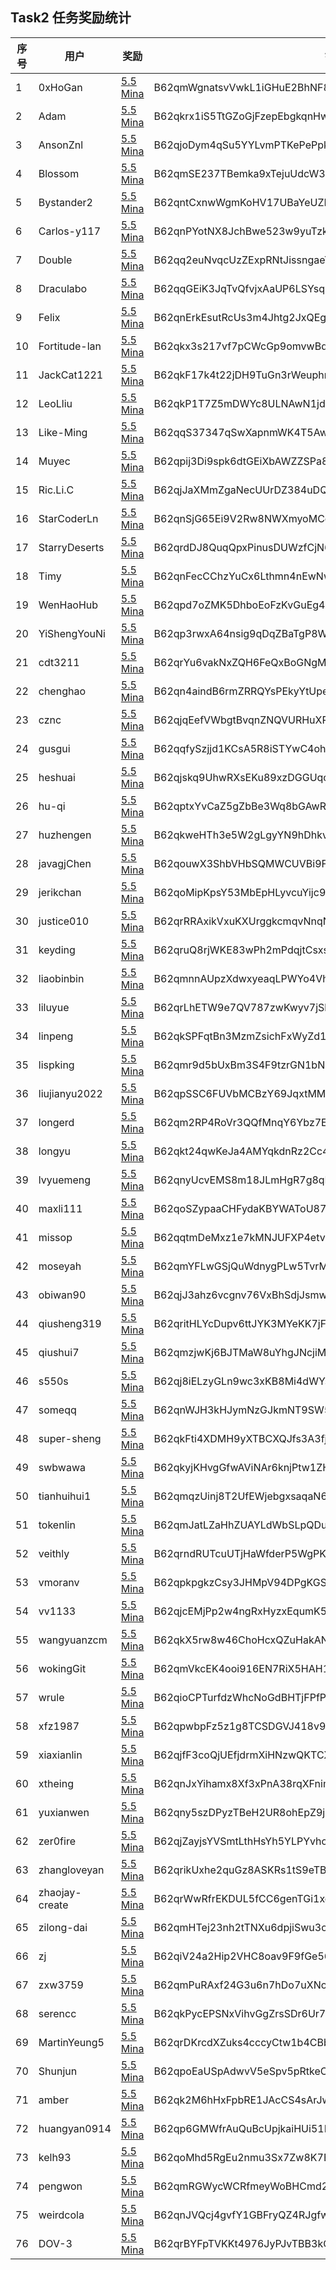 ## Task2 任务奖励统计

| 序号| 用户             | 奖励                                                                                            | 钱包                                                    |
|-----|------------------|-------------------------------------------------------------------------------------------------|---------------------------------------------------------|
| 1   | 0xHoGan          | [5.5 Mina](https://minascan.io/mainnet/tx/5JudWc2QBisz6TRy29Ao9WAUm9zcPf8eJJhVfoubL4UB2zQFnUMR) | B62qmWgnatsvVwkL1iGHuE2BhNF8piikGz6zssM3espTZaaAKqnVvCU |
| 2   | Adam             | [5.5 Mina](https://minascan.io/mainnet/tx/5JvFyjHNezRpgWjcLEdnaZixQ3d6qwVJBzrTcFHaCTqCbfZuFAoW) | B62qkrx1iS5TtGZoGjFzepEbgkqnHwJ2KU8dFRKwqhDWaxYzp6Vf3Fu |
| 3   | AnsonZnl         | [5.5 Mina](https://minascan.io/mainnet/tx/5Ju5XvZcNkgo8AdpHEoJ4uzwGaqu2Urm9GEQ8x3p5sY59AviBavU) | B62qjoDym4qSu5YYLvmPTKePePpkGeXmPZAwwjHUpQNeP1hoFVJoB7a |
| 4   | Blossom          | [5.5 Mina](https://minascan.io/mainnet/tx/5JvCHAcMaEKfEaRHEVMJsCPJKzykz6mfSvswi4FcjHD3Ti2EsX3p) | B62qmSE237TBemka9xTejuUdcW3VjdSLf1zeB3z6Dyc1h86C4H4DT2m |
| 5   | Bystander2       | [5.5 Mina](https://minascan.io/mainnet/tx/5Jv7i9jVBcMvBN96icw8C7bALkoZ6Kb8iNYzu1ccgoi6gXGsw9z4) | B62qntCxnwWgmKoHV17UBaYeUZF7MeEkkiMq7gnXq9Xa9qXV93REN5Z |
| 6   | Carlos-y117      | [5.5 Mina](https://minascan.io/mainnet/tx/5JtWwuEwDyYqsJNj4mDfeC9BRp1reFmMtAgVB6ofKGq5hs74Y7yH) | B62qnPYotNX8JchBwe523w9yuTzkkxy3rHzTzLtdmuutz7bG2iMwnK8 |
| 7   | Double           | [5.5 Mina](https://minascan.io/mainnet/tx/5Juob3YUFvjxrNcMrbAuYsUk1ZswMHFbV88u6rdqr88HT2fogtDb) | B62qq2euNvqcUzZExpRNtJissngaeYCeommbKSV9aihBDLN2QsUTHTa |
| 8   | Draculabo        | [5.5 Mina](https://minascan.io/mainnet/tx/5JuuF6RQzv9jHSsjtBGJc4FfubpUxqcRhZ5fm5t2yH1pHWpFVGox) | B62qqGEiK3JqTvQfvjxAaUP6LSYsqunJc8TQ9EcpxnW6cwVtcHHrYsP |
| 9   | Felix            | [5.5 Mina](https://minascan.io/mainnet/tx/5Ju4TPbN6YgvrJVrEuSgd16S5RqphWs7Z3Mz6ii9YsP2XDm6kitC) | B62qnErkEsutRcUs3m4Jhtg2JxQEgpTHiYZsCy7i166YsQwf8wcsTJj |
| 10  | Fortitude-lan    | [5.5 Mina](https://minascan.io/mainnet/tx/5Ju4i6J9Xin9GMwogsSaeUkcZjNwSzRHUE5ogepCU2xu27p5rz9Y) | B62qkx3s217vf7pCWcGp9omvwBdfLuBLE9fB65MYhwxtZ6qgJAGvSR4 |
| 11  | JackCat1221      | [5.5 Mina](https://minascan.io/mainnet/tx/5Juh3mBRrCmjGz6dPbCo2YBuM36V4EtsPsW8F4vcwfwPzCExznTR) | B62qkF17k4t22jDH9TuGn3rWeuphrrBwwWbwq1c4CTf5wzWkeb6EP7H |
| 12  | LeoLliu          | [5.5 Mina](https://minascan.io/mainnet/tx/5JvBJwbKmxpYYxZ2hUHuWD6RwzZynia3P4rDNppNR1sYSg1VQYa4) | B62qkP1T7Z5mDWYc8ULNAwN1jdwsaioQvr4YNVmmf1TGPPK6ve3cG5s |
| 13  | Like-Ming        | [5.5 Mina](https://minascan.io/mainnet/tx/5JtajZcY1HmEYB7fGxX7Smdze3wdsgrnVmn8Z66yKjWhUCGbUJ9M) | B62qqS37347qSwXapnmWK4T5AwGU6vHuPGu8E38jdzUAZSjqnJFQbem |
| 14  | Muyec            | [5.5 Mina](https://minascan.io/mainnet/tx/5JuLdcETRdR9G9yzzF8ybf9wFi56V5LTH8CG7WHTmevX9N1rMKpX) | B62qpij3Di9spk6dtGEiXbAWZZSPa8aTcvMR6hQUCS5oMGXUJfov4V1 |
| 15  | Ric.Li.C         | [5.5 Mina](https://minascan.io/mainnet/tx/5JtkYHL33A18bq4HCjoKLutD8NGY8U3rjwqQxH6nnMiEGd2L4nBf) | B62qjJaXMmZgaNecUUrDZ384uDQGYAAoTRTX7CAQ1YrBT6yo3gbzCCJ |
| 16  | StarCoderLn      | [5.5 Mina](https://minascan.io/mainnet/tx/5JvLFSe3kdFB4gCsxsdBpgb5mY4TdyKtfAB6GC1K6NEuCJo8zawv) | B62qnSjG65Ei9V2Rw8NWXmyoMCqd3Y5SZzY7J3c9xJXvX51Qdej1GsD |
| 17  | StarryDeserts    | [5.5 Mina](https://minascan.io/mainnet/tx/5Jtiy83zgKBJFwvphbDVq2jKu3kKvYiB321rUeVrYbazwNbXTB1z) | B62qrdDJ8QuqQpxPinusDUWzfCjN6JE6qB6T1JcCT9HEoCZjj8EgVQn |
| 18  | Timy             | [5.5 Mina](https://minascan.io/mainnet/tx/5JtopzLf1YsFbRbjjjhLWVspFZ146Zvft5abuidfESaSwjdNfv9e) | B62qnFecCChzYuCx6Lthmn4nEwNwiGLJhySE2QGRy4C3GLNRfP4Byfe |
| 19  | WenHaoHub        | [5.5 Mina](https://minascan.io/mainnet/tx/5Jv8yzRMXGuPhTQC32C5PbXotLhefCDcny9KfUBndS7ikcKi9q2g) | B62qpd7oZMK5DhboEoFzKvGuEg44sc1RwikugRepjzFwisc58TEPRNp |
| 20  | YiShengYouNi     | [5.5 Mina](https://minascan.io/mainnet/tx/5JvD7fsEkWqUtETyqWNfaW5pgmRMQRzCzTSCdepAg2YXfXwUFR2K) | B62qp3rwxA64nsig9qDqZBaTgP8WmEqvZUh8wvKpjqUukGBy4n2GdQM |
| 21  | cdt3211          | [5.5 Mina](https://minascan.io/mainnet/tx/5JuMjwo6vs6xGGiFvSmj9ErFyPEK1gK1c1K9iZuiL2YknKXMzqzb) | B62qrYu6vakNxZQH6FeQxBoGNgME7u35Wswqh53YEFPUVr7HwNrhiQC |
| 22  | chenghao         | [5.5 Mina](https://minascan.io/mainnet/tx/5JuB2aoCFw2a7zCFTbsKCceaW7HMA7tW5Jaue1ci3YVkfE3QWYwr) | B62qn4aindB6rmZRRQYsPEkyYtUpe3Rm2XX8zmUVHtmDNT24HKHodDa |
| 23  | cznc             | [5.5 Mina](https://minascan.io/mainnet/tx/5JuqJQk73o45DtzMgj87Toz6whvRh1XhBFbLkQAKR3fCFwCvb63M) | B62qjqEefVWbgtBvqnZNQVURHuXRTppaUPzsUNDL3A5Qpe2GfcFpRjB |
| 24  | gusgui           | [5.5 Mina](https://minascan.io/mainnet/tx/5Jtg1s7q1yFvroQg8B4AJeKdoGeZUA36PNUK8JHcAn3uvGuguMRp) | B62qqfySzjjd1KCsA5R8iSTYwC4ohxpmAMYWkoXWntUWugpBRDGbfBU |
| 25  | heshuai          | [5.5 Mina](https://minascan.io/mainnet/tx/5JuZc87dHDfWteCcUQUMV7LMB9SPZGbQ73zjzyn6y7v26Bg147X9) | B62qjskq9UhwRXsEKu89xzDGGUqo8CYJWyVBEMVVfxfPSMBbPbwPdvb |
| 26  | hu-qi            | [5.5 Mina](https://minascan.io/mainnet/tx/5JuWkHjAUDQKENkSvAimmMfJJ64SAuQaQUoJVzsX2NsvGNGAa6UH) | B62qptxYvCaZ5gZbBe3Wq8bGAwR31rcLR865QLdV5AiPKLMKv54aeyZ |
| 27  | huzhengen        | [5.5 Mina](https://minascan.io/mainnet/tx/5JttAs2YoF82qojEqw6RFdhHR7g3MQx7i6vRf948eKSDdZnpxzEz) | B62qkweHTh3e5W2gLgyYN9hDhkvsm1BHRzcWG7txZjxNjdYM6F6TmtK |
| 28  | javagjChen       | [5.5 Mina](https://minascan.io/mainnet/tx/5JuDgbKZKPqmQ7MwYX8tyKueYCAuQJwPBPq4oD6Q1Usf9d7siPsd) | B62qouwX3ShbVHbSQMWCUVBi9FiQgRMKExoh76mpzehsedde2kchsao |
| 29  | jerikchan        | [5.5 Mina](https://minascan.io/mainnet/tx/5JuUo6iCd5B4SZc71gZQDcabnKCj5vVT7CQfbLx3ocZhrspjaXCd) | B62qoMipKpsY53MbEpHLyvcuYijc9gavdTDa1dCzZ4xpbJ9AdS5aXGC |
| 30  | justice010       | [5.5 Mina](https://minascan.io/mainnet/tx/5JvQ7tVepGnAeGAdrywhkfiWWp1ZJqz1bZCPDgfuj3td1bJExpRy) | B62qrRRAxikVxuKXUrggkcmqvNnqNzz3RkYd8DLUAaD5yA5dSy2hvtU |
| 31  | keyding          | [5.5 Mina](https://minascan.io/mainnet/tx/5Jurm9oncqjfyZc3dGEfNXDd4r1sD65nV1XvqCBdhKGopU2UV9SJ) | B62qruQ8rjWKE83wPh2mPdqjtCsxsf256Asbs5XNnn3uTpMDnQmNGUf |
| 32  | liaobinbin       | [5.5 Mina](https://minascan.io/mainnet/tx/5JuELScCcB5FvVSBH3wbtzhTJrD3tvJwy8iWjtUQqsS4TzPzFuhZ) | B62qmnnAUpzXdwxyeaqLPWYo4VhUQMRNJSmBFN3f4h6yApA3Tg8ZgZJ |
| 33  | liluyue          | [5.5 Mina](https://minascan.io/mainnet/tx/5JuAx923R5jUA6xutCAE6mjikDEYrYJsHyGz1zdeE7cyuMeRazN4) | B62qrLhETW9e7QV787zwKwyv7jSbBsDvsLCeFHUxhxW87L4MQ9KUgHx |
| 34  | linpeng          | [5.5 Mina](https://minascan.io/mainnet/tx/5Jtogb2NLoqEBFDSTMkxApWpJWiLPXAoJKTv7wMDTZSkk3BzUGdu) | B62qkSPFqtBn3MzmZsichFxWyZd1CCKbmAU27iriTDRzjRi5DhwDqn9 |
| 35  | lispking         | [5.5 Mina](https://minascan.io/mainnet/tx/5JtfHaDwPT2xNaycRoXUSsRCQpCeEk8SWmvbMn5Wa32CjeUUcVKV) | B62qmr9d5bUxBm3S4F9tzrGN1bNdnBEAkdqFhFvJiw5X3oeQZeZMZYP |
| 36  | liujianyu2022    | [5.5 Mina](https://minascan.io/mainnet/tx/5JtizdwGNq2k22PhbJkj1cK8TdLWACmWbYGimAeTj6XD9fKengY2) | B62qpSSC6FUVbMCBzY69JqxtMM52dWzHaFRHTZY7BQrA9X59e2cAPXH |
| 37  | longerd          | [5.5 Mina](https://minascan.io/mainnet/tx/5JuUPMMKwo4bXmqJ1B67Qc8ANvwZhw9ufB1avhi2kxLtK6oiZNHQ) | B62qm2RP4RoVr3QQfMnqY6Ybz7EEddXAHyPAkettYXxnnSvR3L2cHde |
| 38  | longyu           | [5.5 Mina](https://minascan.io/mainnet/tx/5JukhmPfqHz95xFsYR1xQcE69RUy6mGZNa3AfknAAS3GunThHGnc) | B62qkt24qwKeJa4AMYqkdnRz2Cc49DW6XrUk5eyFeyATR1QoykiMcbC |
| 39  | lvyuemeng        | [5.5 Mina](https://minascan.io/mainnet/tx/5JtpuyNBHVgG6FUuZLdWs1LHvsPhZxxJEsEAPxDJJ49EmwJ5iubf) | B62qnyUcvEMS8m18JLmHgR7g8qKuK7Bf1PgFAGyctQt4RpZcfaTaRNo |
| 40  | maxli111         | [5.5 Mina](https://minascan.io/mainnet/tx/5JufthURYMGfqWWfteWrnNHVPgRfMEYYCQd7HiFPituWDXPpaWgL) | B62qoSZypaaCHFydaKBYWAToU87iV7jRrUJ1TdHzwSx85GSfYo5CjY1 |
| 41  | missop           | [5.5 Mina](https://minascan.io/mainnet/tx/5JvR3KxhJn7VyKAfsfDykzDa72kJ4TJK1w1f4p5TyY76hSh2bYYU) | B62qqtmDeMxz1e7kMNJUFXP4etvmSkEFyyaY1SMjSPjxVDivEy57ntj |
| 42  | moseyah          | [5.5 Mina](https://minascan.io/mainnet/tx/5JuUq9XZCpndqTnWaW4bz7Dp9TXWAFL6PkTFx3wwSyzYySobWJKK) | B62qmYFLwGSjQuWdnygPLw5TvrMENrLEFQmTow8RhSUw6MCm2sjQEn9 |
| 43  | obiwan90         | [5.5 Mina](https://minascan.io/mainnet/tx/5JvAV2LEicnV2ognFQJjLtNzLZ2xypHvdinRAeT8TmYAZUfnMuk2) | B62qjJ3ahz6vcgnv76VxBhSdjJsmwJiV6Hgn5SuJDjeXYPzVm4Ur6PK |
| 44  | qiusheng319      | [5.5 Mina](https://minascan.io/mainnet/tx/5JuwL7J1J3Fjj1J75PmUhNh6vvTcXvYxjYYcEy2K7NaPQ62ffBnd) | B62qritHLYcDupv6ttJYK3MYeKK7jFkp1gMGE96vDXuSZHNRVjMv7iE |
| 45  | qiushui7         | [5.5 Mina](https://minascan.io/mainnet/tx/5JvAj6pkcWJ5chdDBLcV3foKGsYGphJbtdFJCQk2uNUbbzZQtfKA) | B62qmzjwKj6BJTMaW8uYhgJNcjiMsQQMqKAk7DX8fbsrUkz9eYoJBTg |
| 46  | s550s            | [5.5 Mina](https://minascan.io/mainnet/tx/5JuXCaXwo9axxkw9ejbvaNt1h6yQGqABsWrexktkmdJC2ZwchT5w) | B62qj8iELzyGLn9wc3xKB8Mi4dWYsekR3Gf4woCqvsZHUhFDdmP1bTp |
| 47  | someqq           | [5.5 Mina](https://minascan.io/mainnet/tx/5JtbKhfzNtuZv2XmnnT6PPQhjZ5zwqenCVXPgSjnduvs49XWvyBK) | B62qnWJH3kHJymNzGJkmNT9SW5SBrsdxy6MtFiVqycPBMmhVAi44WV6 |
| 48  | super-sheng      | [5.5 Mina](https://minascan.io/mainnet/tx/5JuSxW15HA9wynYNLbMepJjb7Gky4PhhEHDQaprTFQFxjDuK5gRn) | B62qkFti4XDMH9yXTBCXQJfs3A3fjSRH76te4LSkr8jBvJYv1xBRnDi |
| 49  | swbwawa          | [5.5 Mina](https://minascan.io/mainnet/tx/5JvEgMd22NeAc6Vjei5vZL1yBpB6wrYh86t1kGBCudoGQrjthFEQ) | B62qkyjKHvgGfwAViNAr6knjPtw1ZHr1osgUQEcD94Z8dHw6uaep2NH |
| 50  | tianhuihui1      | [5.5 Mina](https://minascan.io/mainnet/tx/5Jtj37aRp3zCo4N8tLiCRcHboW4CKR4hYMXHPipejaX6HWG6oZ6v) | B62qmqzUinj8T2UfEWjebgxsaqaN6z44KWYG2X38af93gKL76wWWxeK |
| 51  | tokenlin         | [5.5 Mina](https://minascan.io/mainnet/tx/5Juf5uduxCUbCb3tL5g5FN5YEqnFt9WoYCvDUtN1PAVHsZnC4qx4) | B62qmJatLZaHhZUAYLdWbSLpQDuF3gRYJv1knDGruTRTubNbBJRSAVV |
| 52  | veithly          | [5.5 Mina](https://minascan.io/mainnet/tx/5Jv8CxYJ2GZ2orDUBJAxhWZZbpoUjHfdQiPbwxzQhzpiz5MWbkYY) | B62qrndRUTcuUTjHaWfderP5WgPK4ET23W8LthoS9PE8HeNx3SxNDv1 |
| 53  | vmoranv          | [5.5 Mina](https://minascan.io/mainnet/tx/5JunwKrwjQDczUoqTKhNvMdyRP5tZqHbHUVFQ54xaysQvLTDMXt9) | B62qpkpgkzCsy3JHMpV94DPgKGSWVfrtXwQWRe6b8yXoZ73XbTkrxKj |
| 54  | vv1133           | [5.5 Mina](https://minascan.io/mainnet/tx/5JuHS6Vm6NcAE7cekqDToUQvJHLR4H35TNgczQ3ADoTho6LCPv4Y) | B62qjcEMjPp2w4ngRxHyzxEqumK58nXKVpjZpPk8HF9f2fLY5GvbEFS |
| 55  | wangyuanzcm      | [5.5 Mina](https://minascan.io/mainnet/tx/5Ju8yVxqqy1FgF8X4ciWfkyLUviNSJxbrdQKkt3jDHhnkFGtsU7b) | B62qkX5rw8w46ChoHcxQZuHakANL47mCs3RMSKhyYKJWzDWefdLxwCD |
| 56  | wokingGit        | [5.5 Mina](https://minascan.io/mainnet/tx/5JuntoMv38XUr48j2GBtpCxLuLjnfTkmDGGNf8fSiGggzhAsWbB6) | B62qmVkcEK4ooi916EN7RiX5HAH14UzhCAZMU26k3uw8Ez4CjcM8xa9 |
| 57  | wrule            | [5.5 Mina](https://minascan.io/mainnet/tx/5JurSCnrgFEjh5No5RT8yeD921Y58Ne5sttviLqseQjWCCKmAWGE) | B62qioCPTurfdzWhcNoGdBHTjFPfPMe22iPHBRpwK8EDzpRjCLMTj8N |
| 58  | xfz1987          | [5.5 Mina](https://minascan.io/mainnet/tx/5Ju665imF1qQ741weKfgZSsyreR3XzpaaAHjdEFAwbxQFeqCAVYg) | B62qpwbpFz5z1g8TCSDGVJ418v98ob7m4VE3vcgm1XtQrgLVGin28af |
| 59  | xiaxianlin       | [5.5 Mina](https://minascan.io/mainnet/tx/5JuPjxNYFq33FwYin1TtPuNJNbHYV5DhywmdP3q6j3xw26HUcYj9) | B62qjfF3coQjUEfjdrmXiHNzwQKTCXQgyeLNCBGHSSozV6ebLp9iBoB |
| 60  | xtheing          | [5.5 Mina](https://minascan.io/mainnet/tx/5JvJgUKZFiQiE5SvK8Wca4x54cvAK3kBAH6bzDS9HmWbYq7QXBNn) | B62qnJxYihamx8Xf3xPnA38rqXFnimjyuqt7Li3Bi3xLKF3u125npdY |
| 61  | yuxianwen        | [5.5 Mina](https://minascan.io/mainnet/tx/5JtwrUo6HcinwjxynjGNLTJhLALT8tmsHeBuXDeM5KmpG95Yk3bn) | B62qny5szDPyzTBeH2UR8ohEpZ9jRduP3wHbtKSBmQFa5Tqu2fTLDMg |
| 62  | zer0fire         | [5.5 Mina](https://minascan.io/mainnet/tx/5JuC641AhbJzQjEaL7wFMXcd1fz3Equp6haLTGuyQvkhEpTfBWRD) | B62qjZayjsYVSmtLthHsYh5YLPYvhoZGE1Wy5JYyCSoZtrZFMM6NPfh |
| 63  | zhangloveyan     | [5.5 Mina](https://minascan.io/mainnet/tx/5JuYRwCjVC78527zfkNSgQ5BJzKfVqN76Te79rRKFV234rDBSiVp) | B62qrikUxhe2quGz8ASKRs1tS9eTBVEwD6Wo4z4uRDSEET8NG7LBLu7 |
| 64  | zhaojay-create   | [5.5 Mina](https://minascan.io/mainnet/tx/5JvP1bjVbfj4u6HxBAR175VbQpHeeef2dQzWFPJZihBgEeBsBAnS) | B62qrWwRfrEKDUL5fCC6genTGi1xcJRBe5e9t2qmPn6sAy37RnVtsWa |
| 65  | zilong-dai       | [5.5 Mina](https://minascan.io/mainnet/tx/5JtcpwavHSHpm4EmQYCJMZHN1ayFQmMPQskBCLnEUx7EHbAadi4x) | B62qmHTej23nh2tTNXu6dpjiSwu3ofdjPd1p6mqLTyhic3QkiayTiAt |
| 66  | zj               | [5.5 Mina](https://minascan.io/mainnet/tx/5JuTEgy2ELEfT4hQXRwCiwWMTCYg8KPre1npKkjMf8taaaFsKrXL) | B62qiV24a2Hip2VHC8oav9F9fGe56p3eBa15fQo6bjfmR1Sb9mLVzxJ |
| 67  | zxw3759          | [5.5 Mina](https://minascan.io/mainnet/tx/5JvKcSGc32EamF7J8iNsGbN1pAAqWYLGhhXqvw53uLujBXgBZbpf) | B62qmPuRAxf24G3u6n7hDo7uXNoCsCwyPu2Z8A6ZFCG2SDykTTgZVbZ |
| 68  | serencc          | [5.5 Mina](https://minascan.io/mainnet/tx/5JukEp8PCwbTBJv4szh3AhrrUUebCCAyGLjs4wjkxj3gwzULFTn3) | B62qkPycEPSNxVihvGgZrsSDr6Ur72BMCdMpKo9nYhA4oXCmRG4FsWv |
| 69  | MartinYeung5     | [5.5 Mina](https://minascan.io/mainnet/tx/5JuA2cykFpTKFUHb7RkQv4wWXx4cmWYw4ksXz6mLvN45iP27YFGa) | B62qrDKrcdXZuks4cccyCtw1b4CBbrcpYFoEQs85pLVmRVUqwAFcakx |
| 70  | Shunjun          | [5.5 Mina](https://minascan.io/mainnet/tx/5JtoW6csyB8h1u52ry6n9wJabDwwCBgMp9MaU94aTPHqdwLbqZwe) | B62qpoEaUSpAdwvV5eSpv5pRtkeCA7wKsRjohLMkAKSZbK4tYjtBBBj | 
| 71  | amber            | [5.5 Mina](https://minascan.io/mainnet/tx/5JuwqLFmSuv24V4D6RUoyg5b9J5D5oruovERP3TvCpT8veXrykQT) | B62qk2M6hHxFpbRE1JAcCS4sArJwYTXMoRBWZM9jPeKnrc6Ybh51jYg | 
| 72  | huangyan0914     | [5.5 Mina](https://minascan.io/mainnet/tx/5JuCo2vGGbHz6wCQ3KcFD8ubiUNdr2ZJ7YoZPgGuQbRddsG2sMaV) | B62qp6GMWfrAuQuBcUpjkaiHUi51Rt3P3TcbBGJPWMJ4peNx1ukaGnr | 
| 73  | kelh93           | [5.5 Mina](https://minascan.io/mainnet/tx/5Jv3xZBeDaUrGwWBaXDKW4NXhJX9Ex6tRq9vKHNMp3faPPVA3NCQ) | B62qoMhd5RgEu2nmu3Sx7Zw8K7Bbx1EQXExpC5fqyAZ2x9oWS8giuAd | 
| 74  | pengwon          | [5.5 Mina](https://minascan.io/mainnet/tx/5JtucWg13UwoQEJZN95K52Fjnu7vGq8HMSt6QmMW9d6ibmSkWau1) | B62qmRGWycWCRfmeyWoBHCmd2CYVZy1AwKt8mA9VZrFjPE3T14BUtbw | 
| 75  | weirdcola        | [5.5 Mina](https://minascan.io/mainnet/tx/5JtxVbbyvAKSrKJDLs5zaqG9xHkFhMkE8xRJ8eTBtak7cxw7BK88) | B62qnJVQcj4gvfY1GBFryQZ4RJgfwqmVwCXB6umnH5cJQPFMLvotRL3 | 
| 76  | DOV-3            | [5.5 Mina](https://minascan.io/mainnet/tx/5Jtn4MKD5TnMZ1pdVMRyH2FyzQygkAhjrwo7bU7XoSBe1scQh7TH) | B62qrBYFpTVKKt4976JyPJvTBB3kCjScAc1Be9yyAgSM92AyEjDbJcp |
